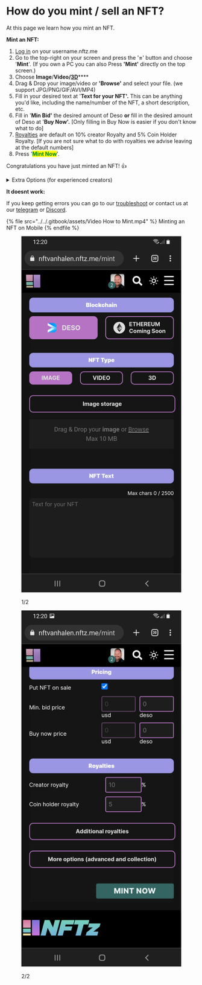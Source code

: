 # How do you mint / sell an NFT?

At this page we learn how you mint an NFT.



**Mint an NFT:**

1. &#x20;[Log in](../../users-guide/welcome/how-do-you-login-to-nftz.me.md) on your username.nftz.me&#x20;
2. Go to the top-right on your screen and press the '**=**' button and choose '**Mint**'. (If you own a PC you can also Press **'Mint'** directly on the top screen.)
3. Choose **Image**/**Video/**[**3D**](../../3d-vr/3d-vr-intro/how-do-you-mint-sell-a-3d-nft-advanced.md)****
4. Drag & Drop your image/video or **'Browse'** and select your file. (we support JPG/PNG/GIF/AVI/MP4)
5. Fill in your desired text at '**Text for your NFT'.** This can be anything you'd like, including the name/number of the NFT, a short description, etc.
6. Fill in '**Min Bid'**  the desired amount of Deso **or** fill in the desired amount of Deso at '**Buy Now'.** \[Only filling in Buy Now is easier if you don't know what to do]    &#x20;
7. [Royalties](royalties.md) are default on 10% creator Royalty and 5% Coin Holder Royalty. \[If you are not sure what to do with royalties we advise leaving at the default numbers]   &#x20;
8. Press '<mark style="color:green;">**Mint Now**</mark>'.

Congratulations you have just minted an NFT! :thumbsup:

<details>

<summary>Extra Options (for experienced creators)</summary>

**\[Extra 1:** [**Additional Royalties**](royalties.md)**]**

It's possible to give other creators a royalty % on each sell of a NFT. There is no maximum of creators that can be added.&#x20;

1. Choose 'Deso Wallet' or 'Creator Coin' (Deso Wallet goes straight to the wallet of the creator. If you choose Creator Coin; the royalty will be used to buy an invisible amount creator Coin of that creator. This will drive the price up of their creator coin.&#x20;
2. Choose the % you want to give. The minimum is 0.01%.
3. Choose the creator you want to give royalty and press **'Add'**

****

**\[Extra 2: More Options (advanced and collection)]**

#### _2A: NFT Category and Copies_&#x20;

* You can change the NFT Category by Pressing 'Art'. The default is Art.&#x20;
* You can change the amount of copies by pressing right of **'Copies'**. The default is '1'



_**2B**_ [_**Unlockable Content**_](how-to-add-unlockable-content-advanced.md)_****_

A. In the more options (advanced and collection) menu it's possible to set unlockable content By switching to '**Yes**'

B1. You can write a text that will be transfered with the single or serial NFT.

B2 You can also add a file or a zip. A zip file can be used if it includes multiple files or is a really large file.&#x20;

C. Press '**Add Unlockable**'.



_**2C: Add extra / collection data**_

* To know more about this feature; go directly to [Traits by Extradata](how-to-add-traits-to-your-nft-by-form-expert.md)



**\[Extra 3:** [**Image Storage**](how-to-store-an-image-on-ipfs-pinata-advanced.md)**]**&#x20;

In the begin screen of the mint page underneath 'Image Storage' it's possible to change the place where you store your image.&#x20;

Currently you can choose:

1. **'Deso'**
2. **'IPFS'**
3. **'Arweave'** (For Arweave you need a URL Link)&#x20;

</details>





**It doesnt work:**

If you keep getting errors you can go to our [troubleshoot](../../troubleshoot/troubleshoot.md) or contact us at our [telegram](https://t.me/+qdNeX8CYB\_swZTQx) or [Discord](https://discord.gg/jQ34WMMZce).&#x20;

{% file src="../../.gitbook/assets/Video How to Mint.mp4" %}
Minting an NFT on Mobile
{% endfile %}

<figure><img src="../../.gitbook/assets/Mint Page 1 (1).jpg" alt=""><figcaption><p>1/2</p></figcaption></figure>

<figure><img src="../../.gitbook/assets/Mint Page 2.jpg" alt=""><figcaption><p>2/2</p></figcaption></figure>
